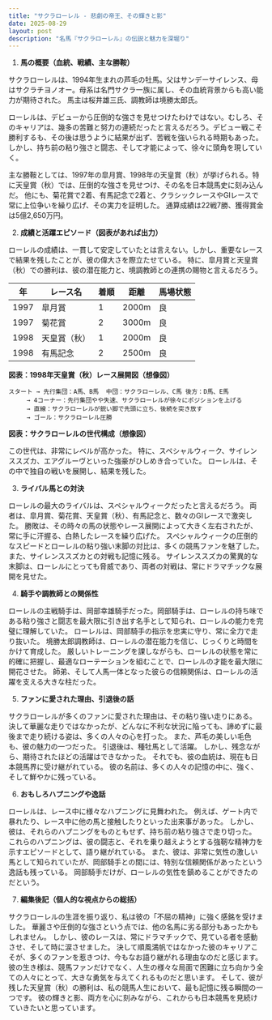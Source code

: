 ```yaml
---
title: "サクラローレル - 悲劇の帝王、その輝きと影"
date: 2025-08-29
layout: post
description: "名馬『サクラローレル』の伝説と魅力を深堀り"
---
```


1. **馬の概要（血統、戦績、主な勝鞍）**

サクラローレルは、1994年生まれの芦毛の牡馬。父はサンデーサイレンス、母はサクラチヨノオー。母系は名門サクラ一族に属し、その血統背景からも高い能力が期待された。  馬主は桜井雄三氏、調教師は境勝太郎氏。

ローレルは、デビューから圧倒的な強さを見せつけたわけではない。むしろ、そのキャリアは、幾多の苦難と努力の連続だったと言えるだろう。デビュー戦こそ勝利するも、その後は思うように結果が出ず、苦戦を強いられる時期もあった。しかし、持ち前の粘り強さと闘志、そして才能によって、徐々に頭角を現していく。

主な勝鞍としては、1997年の皐月賞、1998年の天皇賞（秋）が挙げられる。特に天皇賞（秋）では、圧倒的な強さを見せつけ、その名を日本競馬史に刻み込んだ。  他にも、菊花賞で2着、有馬記念で2着と、クラシックレースやGIレースで常に上位争いを繰り広げ、その実力を証明した。  通算成績は22戦7勝、獲得賞金は5億2,650万円。


2. **成績と活躍エピソード（図表があれば出力）**

ローレルの成績は、一貫して安定していたとは言えない。しかし、重要なレースで結果を残したことが、彼の偉大さを際立たせている。  特に、皐月賞と天皇賞（秋）での勝利は、彼の潜在能力と、境調教師との連携の賜物と言えるだろう。

| 年 | レース名         | 着順 | 距離 | 馬場状態 |
|---|-----------------|-----|-----|----------|
| 1997 | 皐月賞           | 1   | 2000m| 良       |
| 1997 | 菊花賞           | 2   | 3000m| 良       |
| 1998 | 天皇賞（秋）     | 1   | 2000m| 良       |
| 1998 | 有馬記念         | 2   | 2500m| 良       |


**図表：1998年天皇賞（秋）レース展開図（想像図）**

```
スタート → 先行集団：A馬、B馬  中団：サクラローレル、C馬 後方：D馬、E馬
     → 4コーナー：先行集団やや失速、サクラローレルが徐々にポジションを上げる
     → 直線：サクラローレルが鋭い脚で先頭に立ち、後続を突き放す
     → ゴール：サクラローレル圧勝
```

**図表：サクラローレルの世代構成（想像図）**

この世代は、非常にレベルが高かった。  特に、スペシャルウィーク、サイレンススズカ、エアグルーヴといった強豪がひしめき合っていた。  ローレルは、その中で独自の戦いを展開し、結果を残した。


3. **ライバル馬との対決**

ローレルの最大のライバルは、スペシャルウィークだったと言えるだろう。  両者は、皐月賞、菊花賞、天皇賞（秋）、有馬記念と、数々のGIレースで激突した。  勝敗は、その時々の馬の状態やレース展開によって大きく左右されたが、常に手に汗握る、白熱したレースを繰り広げた。  スペシャルウィークの圧倒的なスピードとローレルの粘り強い末脚の対比は、多くの競馬ファンを魅了した。  また、サイレンススズカとの対戦も記憶に残る。  サイレンススズカの驚異的な末脚は、ローレルにとっても脅威であり、両者の対戦は、常にドラマチックな展開を見せた。


4. **騎手や調教師との関係性**

ローレルの主戦騎手は、岡部幸雄騎手だった。岡部騎手は、ローレルの持ち味である粘り強さと闘志を最大限に引き出す名手として知られ、ローレルの能力を完璧に理解していた。  ローレルは、岡部騎手の指示を忠実に守り、常に全力で走り抜いた。  境勝太郎調教師は、ローレルの潜在能力を信じ、じっくりと時間をかけて育成した。  厳しいトレーニングを課しながらも、ローレルの状態を常に的確に把握し、最適なローテーションを組むことで、ローレルの才能を最大限に開花させた。  師弟、そして人馬一体となった彼らの信頼関係は、ローレルの活躍を支える大きな柱だった。


5. **ファンに愛された理由、引退後の話**

サクラローレルが多くのファンに愛された理由は、その粘り強い走りにある。  決して華麗な走りではなかったが、どんなに不利な状況に陥っても、諦めずに最後まで走り続ける姿は、多くの人々の心を打った。  また、芦毛の美しい毛色も、彼の魅力の一つだった。  引退後は、種牡馬として活躍。  しかし、残念ながら、期待されたほどの活躍はできなかった。  それでも、彼の血統は、現在も日本競馬界に受け継がれている。  彼の名前は、多くの人々の記憶の中に、強く、そして鮮やかに残っている。


6. **おもしろハプニングや逸話**

ローレルは、レース中に様々なハプニングに見舞われた。  例えば、ゲート内で暴れたり、レース中に他の馬と接触したりといった出来事があった。  しかし、彼は、それらのハプニングをものともせず、持ち前の粘り強さで走り切った。  これらのハプニングは、彼の闘志と、それを乗り越えようとする強靭な精神力を示すエピソードとして、語り継がれている。  また、彼は、非常に気性の激しい馬として知られていたが、岡部騎手との間には、特別な信頼関係があったという逸話も残っている。  岡部騎手だけが、ローレルの気性を鎮めることができたのだという。


7. **編集後記（個人的な視点からの総括）**

サクラローレルの生涯を振り返り、私は彼の「不屈の精神」に強く感銘を受けました。  華麗さや圧倒的な強さという点では、他の名馬に劣る部分もあったかもしれません。  しかし、彼のレースは、常にドラマチックで、見ている者を感動させ、そして時に涙させました。  決して順風満帆ではなかった彼のキャリアこそが、多くのファンを惹きつけ、今もなお語り継がれる理由なのだと感じます。  彼の生き様は、競馬ファンだけでなく、人生の様々な局面で困難に立ち向かう全ての人々にとって、大きな勇気を与えてくれるものだと思います。  そして、彼が残した天皇賞（秋）の勝利は、私の競馬人生において、最も記憶に残る瞬間の一つです。  彼の輝きと影、両方を心に刻みながら、これからも日本競馬を見続けていきたいと思っています。
